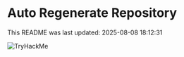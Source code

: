 # Auto Regenerate Repository

This README was last updated: 2025-08-08 18:12:31

 ![TryHackMe](https://tryhackme.com/badge/533634)